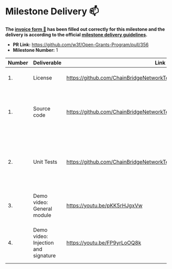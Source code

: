 # Milestone Delivery :mailbox:

**The [invoice form :pencil:](https://forms.gle/8Wx7nxtq8fKrsuEz8) has been filled out correctly for this milestone and the delivery is according to the official [milestone delivery guidelines](https://github.com/w3f/General-Grants-Program/blob/master/grants/milestone-deliverables-guidelines.md).**  

* **PR Link:** https://github.com/w3f/Open-Grants-Program/pull/356
* **Milestone Number:** 1

| Number | Deliverable | Link | Notes |
| ------------- | ------------- | ------------- |------------- |
| 1. | License | https://github.com/ChainBridgeNetworkTeam/Doter/blob/master/LICENSE | Apache License 2.0 |
| 1. | Source code | https://github.com/ChainBridgeNetworkTeam/Doter | Doter has been launched on [google extension store](https://chrome.google.com/webstore/detail/doter/abamjefkidngfegdjbmffdmbgjgpaobf) |
| 2.  | Unit Tests |https://github.com/ChainBridgeNetworkTeam/Doter/blob/master/README.md| At project root directory, type `yarn test` in command line to run test case |
| 3. | Demo video: General module | https://youtu.be/pKK5rHJgxVw | screen recording for General module |
| 4. | Demo video: Injection and signature | https://youtu.be/FP9yrLoOQ8k | screen recording for Injection and signature |

